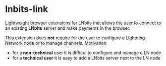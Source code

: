 # lnbits-link

Lightweight browser extensions for LNbits that allows the user to connect to an existing **LNbits** server and make payments in the browser.

This extension does **not** require for the user to configure a Lightning Network node or to manage channels.
Motivation:
  - for a **non-technical** user it is difficul to configure and manage a LN node
  - for a **technical user** it is easy to add a LNbits server next to the LN node
